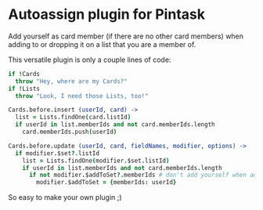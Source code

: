 Autoassign plugin for Pintask
=========================

Add yourself as card member (if there are no other card members) when adding to or dropping it on a list that you are a member of.

This versatile plugin is only a couple lines of code:

```coffee
if !Cards
  throw "Hey, where are my Cards?"
if !Lists
  throw "Look, I need those Lists, too!"

Cards.before.insert (userId, card) ->
  list = Lists.findOne(card.listId)
  if userId in list.memberIds and not card.memberIds.length
    card.memberIds.push(userId)

Cards.before.update (userId, card, fieldNames, modifier, options) ->
  if modifier.$set?.listId
    list = Lists.findOne(modifier.$set.listId)
    if userId in list.memberIds and not card.memberIds.length
      if not modifier.$addToSet?.memberIds # don't add yourself when adding another member
        modifier.$addToSet = {memberIds: userId}
```

So easy to make your own plugin ;)
